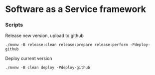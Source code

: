 # Software as a Service framework

### Scripts

Release new version, upload to github

```shell
./mvnw -B release:clean release:prepare release:perform -Pdeploy-github
```

Deploy current version

```shell
./mvnw -B clean deploy -Pdeploy-github
```
